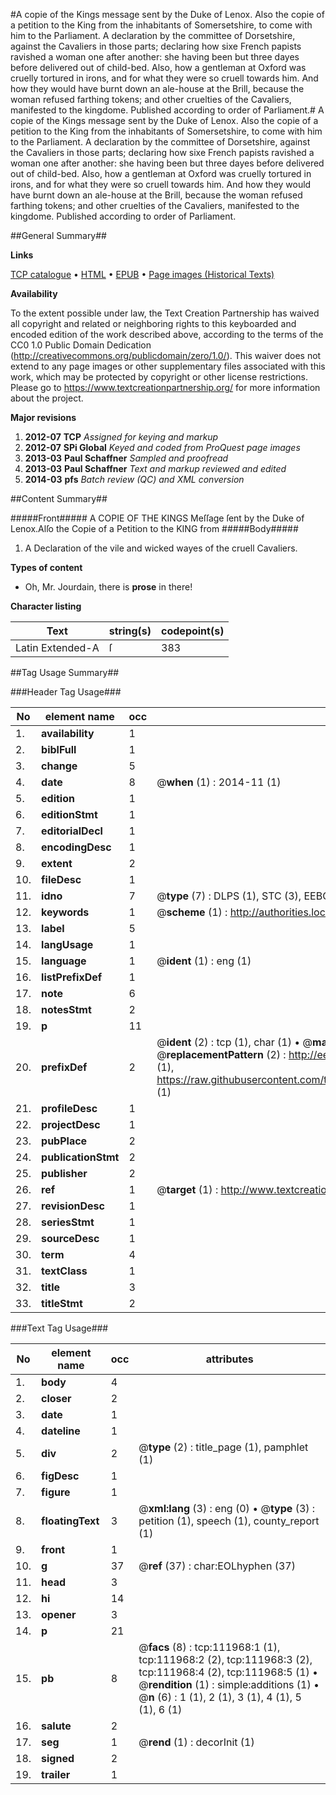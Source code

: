 #A copie of the Kings message sent by the Duke of Lenox. Also the copie of a petition to the King from the inhabitants of Somersetshire, to come with him to the Parliament. A declaration by the committee of Dorsetshire, against the Cavaliers in those parts; declaring how sixe French papists ravished a woman one after another: she having been but three dayes before delivered out of child-bed. Also, how a gentleman at Oxford was cruelly tortured in irons, and for what they were so cruell towards him. And how they would have burnt down an ale-house at the Brill, because the woman refused farthing tokens; and other cruelties of the Cavaliers, manifested to the kingdome. Published according to order of Parliament.#
A copie of the Kings message sent by the Duke of Lenox. Also the copie of a petition to the King from the inhabitants of Somersetshire, to come with him to the Parliament. A declaration by the committee of Dorsetshire, against the Cavaliers in those parts; declaring how sixe French papists ravished a woman one after another: she having been but three dayes before delivered out of child-bed. Also, how a gentleman at Oxford was cruelly tortured in irons, and for what they were so cruell towards him. And how they would have burnt down an ale-house at the Brill, because the woman refused farthing tokens; and other cruelties of the Cavaliers, manifested to the kingdome. Published according to order of Parliament.

##General Summary##

**Links**

[TCP catalogue](http://www.ota.ox.ac.uk/tcp/)  • 
[HTML](http://tei.it.ox.ac.uk/tcp/Texts-HTML/free/A78/A78683.html)  • 
[EPUB](http://tei.it.ox.ac.uk/tcp/Texts-EPUB/free/A78/A78683.epub) • 
[Page images (Historical Texts)](https://historicaltexts.jisc.ac.uk/eebo-99859868e)

**Availability**

To the extent possible under law, the Text Creation Partnership has waived all copyright and related or neighboring rights to this keyboarded and encoded edition of the work described above, according to the terms of the CC0 1.0 Public Domain Dedication (http://creativecommons.org/publicdomain/zero/1.0/). This waiver does not extend to any page images or other supplementary files associated with this work, which may be protected by copyright or other license restrictions. Please go to https://www.textcreationpartnership.org/ for more information about the project.

**Major revisions**

1. __2012-07__ __TCP__ *Assigned for keying and markup*
1. __2012-07__ __SPi Global__ *Keyed and coded from ProQuest page images*
1. __2013-03__ __Paul Schaffner__ *Sampled and proofread*
1. __2013-03__ __Paul Schaffner__ *Text and markup reviewed and edited*
1. __2014-03__ __pfs__ *Batch review (QC) and XML conversion*

##Content Summary##

#####Front#####
A COPIE OF THE KINGS Meſſage ſent by the Duke of Lenox.Alſo the Copie of a Petition to the KING from
#####Body#####

1. A Declaration of the vile and wicked wayes of the cruell Cavaliers.

**Types of content**

  * Oh, Mr. Jourdain, there is **prose** in there!

**Character listing**


|Text|string(s)|codepoint(s)|
|---|---|---|
|Latin Extended-A|ſ|383|

##Tag Usage Summary##

###Header Tag Usage###

|No|element name|occ|attributes|
|---|---|---|---|
|1.|__availability__|1||
|2.|__biblFull__|1||
|3.|__change__|5||
|4.|__date__|8| @__when__ (1) : 2014-11 (1)|
|5.|__edition__|1||
|6.|__editionStmt__|1||
|7.|__editorialDecl__|1||
|8.|__encodingDesc__|1||
|9.|__extent__|2||
|10.|__fileDesc__|1||
|11.|__idno__|7| @__type__ (7) : DLPS (1), STC (3), EEBO-CITATION (1), PROQUEST (1), VID (1)|
|12.|__keywords__|1| @__scheme__ (1) : http://authorities.loc.gov/ (1)|
|13.|__label__|5||
|14.|__langUsage__|1||
|15.|__language__|1| @__ident__ (1) : eng (1)|
|16.|__listPrefixDef__|1||
|17.|__note__|6||
|18.|__notesStmt__|2||
|19.|__p__|11||
|20.|__prefixDef__|2| @__ident__ (2) : tcp (1), char (1)  •  @__matchPattern__ (2) : ([0-9\-]+):([0-9IVX]+) (1), (.+) (1)  •  @__replacementPattern__ (2) : http://eebo.chadwyck.com/downloadtiff?vid=$1&page=$2 (1), https://raw.githubusercontent.com/textcreationpartnership/Texts/master/tcpchars.xml#$1 (1)|
|21.|__profileDesc__|1||
|22.|__projectDesc__|1||
|23.|__pubPlace__|2||
|24.|__publicationStmt__|2||
|25.|__publisher__|2||
|26.|__ref__|1| @__target__ (1) : http://www.textcreationpartnership.org/docs/. (1)|
|27.|__revisionDesc__|1||
|28.|__seriesStmt__|1||
|29.|__sourceDesc__|1||
|30.|__term__|4||
|31.|__textClass__|1||
|32.|__title__|3||
|33.|__titleStmt__|2||


###Text Tag Usage###

|No|element name|occ|attributes|
|---|---|---|---|
|1.|__body__|4||
|2.|__closer__|2||
|3.|__date__|1||
|4.|__dateline__|1||
|5.|__div__|2| @__type__ (2) : title_page (1), pamphlet (1)|
|6.|__figDesc__|1||
|7.|__figure__|1||
|8.|__floatingText__|3| @__xml:lang__ (3) : eng (0)  •  @__type__ (3) : petition (1), speech (1), county_report (1)|
|9.|__front__|1||
|10.|__g__|37| @__ref__ (37) : char:EOLhyphen (37)|
|11.|__head__|3||
|12.|__hi__|14||
|13.|__opener__|3||
|14.|__p__|21||
|15.|__pb__|8| @__facs__ (8) : tcp:111968:1 (1), tcp:111968:2 (2), tcp:111968:3 (2), tcp:111968:4 (2), tcp:111968:5 (1)  •  @__rendition__ (1) : simple:additions (1)  •  @__n__ (6) : 1 (1), 2 (1), 3 (1), 4 (1), 5 (1), 6 (1)|
|16.|__salute__|2||
|17.|__seg__|1| @__rend__ (1) : decorInit (1)|
|18.|__signed__|2||
|19.|__trailer__|1||
